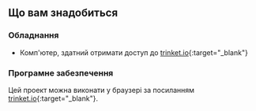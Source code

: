 ## Що вам знадобиться

### Обладнання

+ Комп'ютер, здатний отримати доступ до [trinket.io](https://trinket.io){:target="_blank"}

### Програмне забезпечення

Цей проект можна виконати у браузері за посиланням [trinket.io](https://trinket.io){:target="_blank"}.